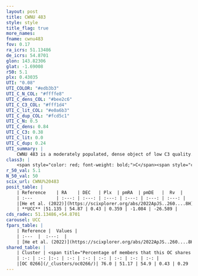 ```yaml
---
layout: post
title: CWNU 483
style: style
title_flag: true
more_names: 
fname: cwnu483
fov: 0.17
ra_icrs: 51.13486
de_icrs: 54.8701
glon: 143.82306
glat: -1.69008
r50: 5.1
plx: 0.43035
UTI: "0.08"
UTI_COLOR: "#edb3b3"
UTI_C_N_COL: "#ffffe8"
UTI_C_dens_COL: "#bee2c6"
UTI_C_C3_COL: "#fff1d4"
UTI_C_lit_COL: "#e0a6b3"
UTI_C_dup_COL: "#fcd5c1"
UTI_C_N: 0.5
UTI_C_dens: 0.84
UTI_C_C3: 0.38
UTI_C_lit: 0.0
UTI_C_dup: 0.24
UTI_summary: |
    CWNU 483 is a moderately populated, dense object of low C3 quality. It was recently reported in the literature.<br><br><span style="color: #99180f; font-weight: bold;">Warning: </span>This is likely a duplicate object, which shares a large percentage of members with at least one previously reported entry.
class3: |
    <span style="color: red; font-weight: bold;">C</span><span style="color: #FFC300; font-weight: bold;">B</span>
r_50_val: 5.1
N_50_val: 50
scix_url: CWNU%20483
posit_table: |
    | Reference    | RA    | DEC   | Plx  | pmRA  | pmDE   |  Rv  |
    | :---         | :---: | :---: | :---: | :---: | :---: | :---: |
    |[He et al. (2022)](https://scixplorer.org/abs/2022ApJS..260....8H) | 51.096 | 54.875 | 0.43 | 0.39 | -1.06 | -26.7 |
    | **UCC** |51.135 | 54.87 | 0.43 | 0.359 | -1.084 | -26.589 | 
cds_radec: 51.13486,+54.8701
carousel: UCC
fpars_table: |
    | Reference |  Values |
    | :---  |  :---:  |
    | [He et al. (2022)](https://scixplorer.org/abs/2022ApJS..260....8H) | `AG=3.5, m-M=12.7, logAge=6.8, Z=0.04` |
shared_table: |
    | Cluster | <span title="Percentage of members that this OC shares with the ones listed">%</span>   | RA   | DEC   | Plx   | pmRA  | pmDE  | Rv | UTI |
    | :-: | :-: |:-: | :-: | :-: | :-: | :-: | :-: | :-: |
    |[OC 0266](/_clusters/oc0266/)| 76.0 | 51.17 | 54.9 | 0.43 | 0.29 | -1.02 | 19.57 |0.56 |
---
```

